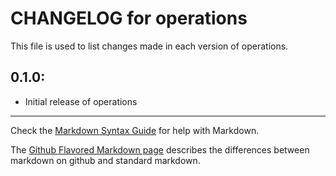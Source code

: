 # CHANGELOG for operations

This file is used to list changes made in each version of operations.

## 0.1.0:

* Initial release of operations

- - - 
Check the [Markdown Syntax Guide](http://daringfireball.net/projects/markdown/syntax) for help with Markdown.

The [Github Flavored Markdown page](http://github.github.com/github-flavored-markdown/) describes the differences between markdown on github and standard markdown.
